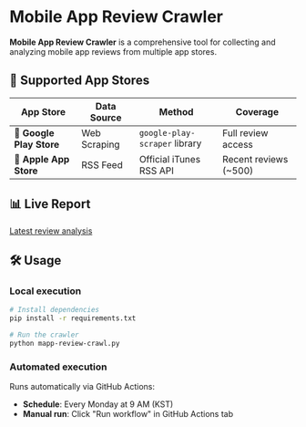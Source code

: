 # Mobile App Review Crawler

**Mobile App Review Crawler** is a comprehensive tool for collecting and analyzing mobile app reviews from multiple app stores.

## 📱 Supported App Stores

| App Store | Data Source | Method | Coverage |
|-----------|-------------|--------|----------|
| 🤖 **Google Play Store** | Web Scraping | `google-play-scraper` library | Full review access |
| 🍎 **Apple App Store** | RSS Feed | Official iTunes RSS API | Recent reviews (~500) |

## 📊 Live Report

[Latest review analysis](https://yoonseopshin.github.io/playstore-review/)

## 🛠 Usage

### Local execution
```bash
# Install dependencies
pip install -r requirements.txt

# Run the crawler
python mapp-review-crawl.py
```

### Automated execution
Runs automatically via GitHub Actions:
- **Schedule**: Every Monday at 9 AM (KST)
- **Manual run**: Click "Run workflow" in GitHub Actions tab
